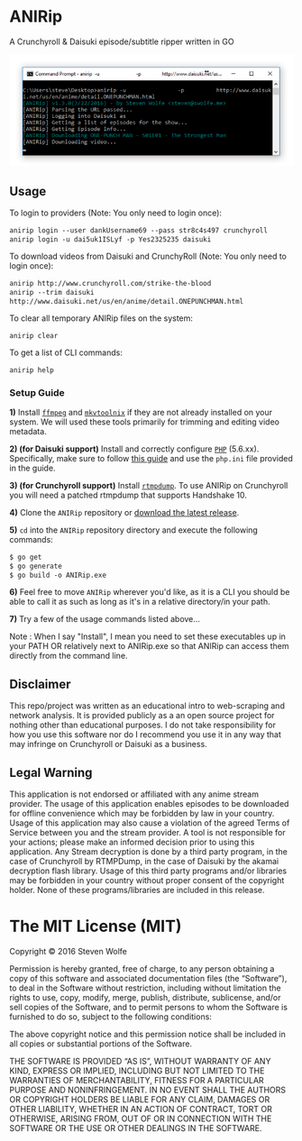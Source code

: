 # ANIRip
A Crunchyroll & Daisuki episode/subtitle ripper written in GO

![alt text](/images/anirip130.jpg "ANIRip v1.3.0 Screenshot")

## Usage
To login to providers (Note: You only need to login once):
```
anirip login --user dankUsername69 --pass str8c4s497 crunchyroll
anirip login -u dai5uk1ISLyf -p Yes2325235 daisuki
```
To download videos from Daisuki and CrunchyRoll (Note: You only need to login once):
```
anirip http://www.crunchyroll.com/strike-the-blood
anirip --trim daisuki http://www.daisuki.net/us/en/anime/detail.ONEPUNCHMAN.html
```
To clear all temporary ANIRip files on the system:
```
anirip clear
```
To get a list of CLI commands:
```
anirip help
```
### Setup Guide
**1)** Install [`ffmpeg`](https://ffmpeg.org/download.html) and [`mkvtoolnix`](https://mkvtoolnix.download/downloads.html) if they are not already installed on your system. We will used these tools primarily for trimming and editing video metadata.

**2) (for Daisuki support)** Install and correctly configure [`PHP`](http://windows.php.net/download/) (5.6.xx). Specifically, make sure to follow [this guide](https://github.com/K-S-V/Scripts/wiki#installing-php-for-dummies-windows-only) and use the ```php.ini``` file provided in the guide.

**3) (for Crunchyroll support)** Install [`rtmpdump`](https://github.com/K-S-V/Scripts/releases). To use ANIRip on Crunchyroll you will need a patched rtmpdump that supports Handshake 10.

**4)** Clone the `ANIRip` repository or [download the latest release](https://github.com/sdwolfe32/ANIRip/releases).

**5)** `cd` into the `ANIRip` repository directory and execute the following commands:
```
$ go get
$ go generate
$ go build -o ANIRip.exe
```

**6)** Feel free to move `ANIRip` wherever you'd like, as it is a CLI you should be able to call it as such as long as it's in a relative directory/in your path.

**7)** Try a few of the usage commands listed above...

Note : When I say "Install", I mean you need to set these executables up in your PATH OR relatively next to ANIRip.exe so that ANIRip can access them directly from the command line.

## Disclaimer
This repo/project was written as an educational intro to web-scraping and network analysis. It is provided publicly as a an open source project for nothing other than educational purposes. I do not take responsibility for how you use this software nor do I recommend you use it in any way that may infringe on Crunchyroll or Daisuki as a business.

## Legal Warning
This application is not endorsed or affiliated with any anime stream provider. The usage of this application enables episodes to be downloaded for offline convenience which may be forbidden by law in your country. Usage of this application may also cause a violation of the agreed Terms of Service between you and the stream provider. A tool is not responsible for your actions; please make an informed decision prior to using this application. Any Stream decryption is done by a third party program, in the case of Crunchyroll by RTMPDump, in the case of Daisuki by the akamai decryption flash library. Usage of this third party programs and/or libraries may be forbidden in your country without proper consent of the copyright holder. None of these programs/libraries are included in this release.

The MIT License (MIT)
=====================

Copyright © 2016 Steven Wolfe

Permission is hereby granted, free of charge, to any person
obtaining a copy of this software and associated documentation
files (the “Software”), to deal in the Software without
restriction, including without limitation the rights to use,
copy, modify, merge, publish, distribute, sublicense, and/or sell
copies of the Software, and to permit persons to whom the
Software is furnished to do so, subject to the following
conditions:

The above copyright notice and this permission notice shall be
included in all copies or substantial portions of the Software.

THE SOFTWARE IS PROVIDED “AS IS”, WITHOUT WARRANTY OF ANY KIND,
EXPRESS OR IMPLIED, INCLUDING BUT NOT LIMITED TO THE WARRANTIES
OF MERCHANTABILITY, FITNESS FOR A PARTICULAR PURPOSE AND
NONINFRINGEMENT. IN NO EVENT SHALL THE AUTHORS OR COPYRIGHT
HOLDERS BE LIABLE FOR ANY CLAIM, DAMAGES OR OTHER LIABILITY,
WHETHER IN AN ACTION OF CONTRACT, TORT OR OTHERWISE, ARISING
FROM, OUT OF OR IN CONNECTION WITH THE SOFTWARE OR THE USE OR
OTHER DEALINGS IN THE SOFTWARE.
